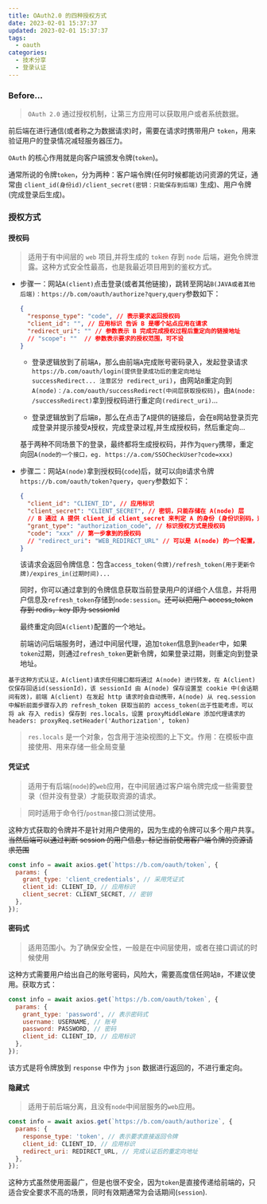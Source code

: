 ```yaml
---
title: OAuth2.0 的四种授权方式
date: 2023-02-01 15:37:37
updated: 2023-02-01 15:37:37
tags:
  - oauth
categories:
  - 技术分享
  - 登录认证
---
```


### Before...

> `OAuth 2.0` 通过授权机制，让第三方应用可以获取用户或者系统数据。

前后端在进行通信(或者称之为数据请求)时，需要在请求时携带用户 `token`，用来验证用户的登录情况减轻服务器压力。

`OAuth` 的核心作用就是向客户端颁发令牌(`token`)。

通常所说的令牌`token`，分为两种：客户端令牌(任何时候都能访问资源的凭证，通常由 `client_id(身份id)/client_secret(密钥：只能保存到后端)` 生成)、用户令牌(完成登录后生成)。

<!-- more -->

### 授权方式

#### 授权码

> 适用于有中间层的 `web` 项目,并将生成的 `token` 存到 `node` 后端，避免令牌泄露。这种方式安全性最高，也是我最近项目用到的鉴权方式。

- 步骤一：网站`A(client)`点击登录(或者其他链接)，跳转至网站`B(JAVA或者其他后端)：https://b.com/oauth/authorize?query`,`query`参数如下：

  ```json
  {
    "response_type": "code", // 表示要求返回授权码
    "client_id": "", // 应用标识 告诉 B 是哪个站点应用在请求
    "redirect_uri": "" // 参数表示 B 完成完成授权过程后重定向的链接地址
    // "scope": ""  // 参数表示要求的授权范围，可不设
  }
  ```

  - 登录逻辑放到了前端`A`，那么由前端`A`完成账号密码录入，发起登录请求`https://b.com/oauth/login(提供登录成功后的重定向地址 successRedirect... 注意区分 redirect_uri)`，由网站`B`重定向到`A(node)：/a.com/oauth/successRedirect(中间层获取授权码)`，由`A(node: /successRedirect)`拿到授权码进行重定向`(redirect_uri)`...

  - 登录逻辑放到了后端`B`，那么在点击了`A`提供的链接后，会在`B`网站登录页完成登录并提示接受`A`授权，完成登录过程,并生成授权码，然后重定向...

  基于两种不同场景下的登录，最终都将生成授权码，并作为`query`携带，重定向回`A(node的一个接口，eg. https://a.com/SSOCheckUser?code=xxx)`

- 步骤二：网站`A(node)`拿到授权码(`code`)后，就可以向`B`请求令牌 `https://b.com/oauth/token?query`，`query`参数如下：

  ```json
  {
    "client_id": "CLIENT_ID", // 应用标识
    "client_secret": "CLIENT_SECRET", // 密钥，只能存储在 A(node) 层
    // B 通过 A 提供 client_id client_secret 来判定 A 的身份 (身份识别码，这个通常是会备案到网站 B)
    "grant_type": "authorization_code", // 标识授权方式是授权码
    "code": "xxx" // 第一步拿到的授权码
    // "redirect_uri": "WEB_REDIRECT_URL" // 可以是 A(node) 的一个配置，比如跳转到 A(client) 的首页
  }
  ```

  该请求会返回令牌信息：包含`access_token(令牌)/refresh_token(用于更新令牌)/expires_in(过期时间)...`

  同时，你可以通过拿到的令牌信息获取当前登录用户的详细个人信息，并将用户信息及`refresh_token`存储到`node:session`。~~还可以把用户 access_token 存到 redis，key 即为 sessionId~~

  最终重定向回`A(client)`配置的一个地址。

  前端访问后端服务时，通过中间层代理，追加`token`信息到`header`中，如果`token`过期，则通过`refresh_token`更新令牌，如果登录过期，则重定向到登录地址。

`基于这种方式认证，A(client)请求任何接口都将通过 A(node) 进行转发，在 A(client) 仅保存回话id(sessionId)，该 sessionId 由 A(node) 保存设置至 cookie 中(会话期间有效)，前端 A(client) 在发起 http 请求时会自动携带，A(node) 从 req.session 中解析前面步骤存入的 refresh_token 获取当前的 access_token(出于性能考虑，可以将 ak 存入 redis) 保存到 res.locals，设置 proxyMiddleWare 添加代理请求的 headers: proxyReq.setHeader('Authorization', token)`

> `res.locals` 是一个对象，包含用于渲染视图的上下文。作用：在模板中直接使用、用来存储一些全局变量

#### 凭证式

> 适用于有后端(`node`)的`web`应用，在中间层通过客户端令牌完成一些需要登录（但并没有登录）才能获取资源的请求。

> 同时适用于命令行/`postman`接口测试使用。

这种方式获取的令牌并不是针对用户使用的，因为生成的令牌可以多个用户共享。~~当然后端可以通过判断 session 的用户信息，标记当前使用客户端令牌的资源请求范围~~

```javascript
const info = await axios.get(`https://b.com/oauth/token`, {
  params: {
    grant_type: 'client_credentials', // 采用凭证式
    client_id: CLIENT_ID, // 应用标识
    client_secret: CLIENT_SECRET, // 密钥
  },
});
```

#### 密码式

> 适用范围小。为了确保安全性，一般是在中间层使用，或者在接口调试的时候使用

这种方式需要用户给出自己的账号密码，风险大，需要高度信任网站`B`，不建议使用。获取方式：

```javascript
const info = await axios.get(`https://b.com/oauth/token`, {
  params: {
    grant_type: 'password', // 表示密码式
    username: USERNAME, // 账号
    password: PASSWORD, // 密码
    client_id: CLIENT_ID, // 应用标识
  },
});
```

该方式是将令牌放到 `response` 中作为 `json` 数据进行返回的，不进行重定向。

#### 隐藏式

> 适用于前后端分离，且没有`node`中间层服务的`web`应用。

```javascript
const info = await axios.get(`https://b.com/oauth/authorize`, {
  params: {
    response_type: 'token', // 表示要求直接返回令牌
    client_id: CLIENT_ID, // 应用标识
    redirect_uri: REDIRECT_URL, // 完成认证后的重定向地址
  },
});
```

这种方式虽然使用面最广，但是也很不安全，因为`token`是直接传递给前端的，只适合安全要求不高的场景，同时有效期通常为会话期间(`session`).
